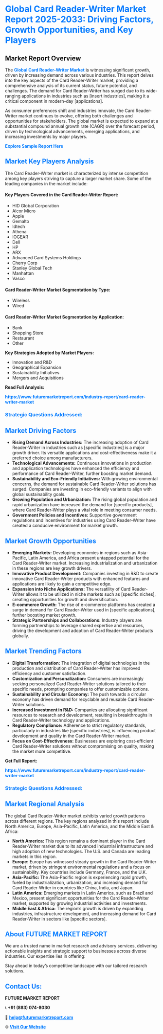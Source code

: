 <h1 style="color: #007BFF;">Global Card Reader-Writer Market Report 2025-2033: Driving Factors, Growth Opportunities, and Key Players</h1>

<section id="overview">
<h2>Market Report Overview</h2>
<p>The <a href="https://www.futuremarketreport.com/industry-report/card-reader-writer-market" style="color: #007BFF; text-decoration: none;"><strong>Global Card Reader-Writer Market</strong></a> is witnessing significant growth, driven by increasing demand across various industries. This report delves into the key aspects of the Card Reader-Writer market, providing a comprehensive analysis of its current status, future potential, and challenges. The demand for Card Reader-Writer has surged due to its wide-ranging applications in industries such as [insert industries], making it a critical component in modern-day [applications].</p>
<p>As consumer preferences shift and industries innovate, the Card Reader-Writer market continues to evolve, offering both challenges and opportunities for stakeholders. The global market is expected to expand at a substantial compound annual growth rate (CAGR) over the forecast period, driven by technological advancements, emerging applications, and increasing investments by major players.</p>
</section>

<section id="overview">
<p><a href="https://www.futuremarketreport.com/request-sample/reportId=75374" style="color: #007BFF; text-decoration: none;"><strong>Explore Sample Report Here</strong></a></p>
</section>

<section id="key-players">
<h2 style="color: #007BFF;">Market Key Players Analysis</h2>
<p>The Card Reader-Writer market is characterized by intense competition among key players striving to capture a larger market share. Some of the leading companies in the market include:</p>
<h4>Key Players Covered in the Card Reader-Writer Report:</h4>
<ul><li>HID Global Corporation</li><li>Alcor Micro</li><li>Apple</li><li>Gemalto</li><li>Idtech</li><li>Athena</li><li>IOGEAR</li><li>Dell</li><li>HP</li><li>ARX</li><li>Advanced Card Systems Holdings</li><li>Cherry Corp</li><li>Stanley Global Tech</li><li>Manhattan</li><li>Vasco</li></ul>
<h4>Card Reader-Writer Market Segmentation by Type:</h4>
<ul><li>Wireless</li><li>Wired</li></ul>

<h4>Card Reader-Writer Market Segmentation by Application:</h4>
<ul><li>Bank</li><li>Shopping Store</li><li>Restaurant</li><li>Other</li></ul>
<p><strong>Key Strategies Adopted by Market Players:</strong></p>
<ul>
<li>Innovation and R&D</li>
<li>Geographical Expansion</li>
<li>Sustainability Initiatives</li>
<li>Mergers and Acquisitions</li>
</ul>
</section>

<section>
<p><strong>Read Full Analysis: </strong></p><a href="https://www.futuremarketreport.com/industry-report/card-reader-writer-market" style="color: #007BFF; text-decoration: none;"><strong>https://www.futuremarketreport.com/industry-report/card-reader-writer-market</strong></a>
<h3 style="color: #007BFF;">Strategic Questions Addressed:</h3>
</section>

<section id="driving-factors">
<h2 style="color: #007BFF;">Market Driving Factors</h2>
<ul>
<li><strong>Rising Demand Across Industries:</strong> The increasing adoption of Card Reader-Writer in industries such as [specific industries] is a major growth driver. Its versatile applications and cost-effectiveness make it a preferred choice among manufacturers.</li>
<li><strong>Technological Advancements:</strong> Continuous innovations in production and application technologies have enhanced the efficiency and performance of Card Reader-Writer, further boosting market demand.</li>
<li><strong>Sustainability and Eco-Friendly Initiatives:</strong> With growing environmental concerns, the demand for sustainable Card Reader-Writer solutions has surged. Companies are investing in eco-friendly variants to align with global sustainability goals.</li>
<li><strong>Growing Population and Urbanization:</strong> The rising global population and rapid urbanization have increased the demand for [specific products], where Card Reader-Writer plays a vital role in meeting consumer needs.</li>
<li><strong>Government Policies and Incentives:</strong> Supportive government regulations and incentives for industries using Card Reader-Writer have created a conducive environment for market growth.</li>
</ul>
</section>

<section id="growth-opportunities">
<h2 style="color: #007BFF;">Market Growth Opportunities</h2>
<ul>
<li><strong>Emerging Markets:</strong> Developing economies in regions such as Asia-Pacific, Latin America, and Africa present untapped potential for the Card Reader-Writer market. Increasing industrialization and urbanization in these regions are key growth drivers.</li>
<li><strong>Innovative Product Development:</strong> Companies investing in R&D to create innovative Card Reader-Writer products with enhanced features and applications are likely to gain a competitive edge.</li>
<li><strong>Expansion into Niche Applications:</strong> The versatility of Card Reader-Writer allows it to be utilized in niche markets such as [specific niches], creating opportunities for growth and diversification.</li>
<li><strong>E-commerce Growth:</strong> The rise of e-commerce platforms has created a surge in demand for Card Reader-Writer used in [specific applications], further boosting market growth.</li>
<li><strong>Strategic Partnerships and Collaborations:</strong> Industry players are forming partnerships to leverage shared expertise and resources, driving the development and adoption of Card Reader-Writer products globally.</li>
</ul>
</section>

<section id="trending-factors">
<h2 style="color: #007BFF;">Market Trending Factors</h2>
<ul>
<li><strong>Digital Transformation:</strong> The integration of digital technologies in the production and distribution of Card Reader-Writer has improved efficiency and customer satisfaction.</li>
<li><strong>Customization and Personalization:</strong> Consumers are increasingly seeking personalized Card Reader-Writer solutions tailored to their specific needs, prompting companies to offer customizable options.</li>
<li><strong>Sustainability and Circular Economy:</strong> The push towards a circular economy has driven demand for recyclable and reusable Card Reader-Writer solutions.</li>
<li><strong>Increased Investment in R&D:</strong> Companies are allocating significant resources to research and development, resulting in breakthroughs in Card Reader-Writer technology and applications.</li>
<li><strong>Regulatory Compliance:</strong> Adherence to strict regulatory standards, particularly in industries like [specific industries], is influencing product development and quality in the Card Reader-Writer market.</li>
<li><strong>Focus on Cost-Effectiveness:</strong> Businesses are exploring cost-efficient Card Reader-Writer solutions without compromising on quality, making the market more competitive.</li>
</ul>
</section>

<section>
<p><strong>Get Full Report: </strong></p><a href="https://www.futuremarketreport.com/industry-report/card-reader-writer-market" style="color: #007BFF; text-decoration: none;"><strong>https://www.futuremarketreport.com/industry-report/card-reader-writer-market</strong></a>
<h3 style="color: #007BFF;">Strategic Questions Addressed:</h3>
</section>


<section id="regional-analysis">
<h2 style="color: #007BFF;">Market Regional Analysis</h2>
<p>The global Card Reader-Writer market exhibits varied growth patterns across different regions. The key regions analyzed in this report include North America, Europe, Asia-Pacific, Latin America, and the Middle East & Africa:</p>
<ul>
<li><strong>North America:</strong> This region remains a dominant player in the Card Reader-Writer market due to its advanced industrial infrastructure and high adoption of new technologies. The U.S. and Canada are leading markets in this region.</li>
<li><strong>Europe:</strong> Europe has witnessed steady growth in the Card Reader-Writer market, driven by stringent environmental regulations and a focus on sustainability. Key countries include Germany, France, and the U.K.</li>
<li><strong>Asia-Pacific:</strong> The Asia-Pacific region is experiencing rapid growth, fueled by industrialization, urbanization, and increasing demand for Card Reader-Writer in countries like China, India, and Japan.</li>
<li><strong>Latin America:</strong> Emerging markets in Latin America, such as Brazil and Mexico, present significant opportunities for the Card Reader-Writer market, supported by growing industrial activities and investments.</li>
<li><strong>Middle East & Africa:</strong> The region’s growth is driven by expanding industries, infrastructure development, and increasing demand for Card Reader-Writer in sectors like [specific sectors].</li>
</ul>
</section>

<footer>
<h2 style="color: #007BFF;">About FUTURE MARKET REPORT</h2>
<p>We are a trusted name in market research and advisory services, delivering actionable insights and strategic support to businesses across diverse industries. Our expertise lies in offering:</p>

<p>Stay ahead in today’s competitive landscape with our tailored research solutions.</p>

<h2 style="color: #007BFF;">Contact Us:</h2>
<p><strong>FUTURE MARKET REPORT</strong></p>
<p>📞 <strong>+91 (883) 074-8030</strong></p>
<p>📧 <strong><a href="mailto:help@futuremarketreport.com" style="color: #007BFF;">help@futuremarketreport.com</a></strong></p>
<p>🌐 <strong><a href="https://www.futuremarketreport.com/" style="color: #007BFF;">Visit Our Website</a></strong></p>
</footer>
